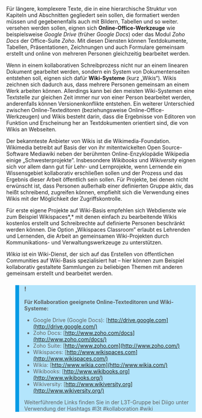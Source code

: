 <!-- filename: 03_Schreiben_komplexer_Texte.md -->
<!-- title: Schreiben komplexer Texte -->

Für längere, komplexere Texte, die in eine hierarchische Struktur von Kapiteln und Abschnitten gegliedert sein sollen, die formatiert werden müssen und gegebenenfalls auch mit Bildern, Tabellen und so weiter. versehen werden sollen, eignen sich **Online-Office-Werkzeuge** wie beispielsweise *Google Drive* (früher *Google Docs*) oder das Modul *Zoho Docs* der Office-Suite *Zoho*. Mit diesen Diensten können Textdokumente, Tabellen, Präsentationen, Zeichnungen und auch Formulare gemeinsam erstellt und online von mehreren Personen gleichzeitig bearbeitet werden.

Wenn in einem kollaborativen Schreibprozess nicht nur an einem linearen Dokument gearbeitet werden, sondern ein System von Dokumentenseiten entstehen soll, eignen sich dafür **Wiki-Systeme** (kurz „Wikis“). Wikis zeichnen sich dadurch aus, dass mehrere Personen gemeinsam an einem Werk arbeiten können. Allerdings kann bei den meisten Wiki-Systemen eine Textstelle zur gleichen Zeit immer nur von einer Person bearbeitet werden, anderenfalls können Ver­sionen­konflikte entstehen. Ein weiterer Unterschied zwischen Online-Texteditoren (beziehungsweise Online-Office-Werkzeugen) und Wikis besteht darin, dass die Ergebnisse von Editoren von Funktion und Erscheinung her an Textdokumenten orientiert sind, die von Wikis an Webseiten.

Der bekannteste Anbieter von Wikis ist die Wikimedia-Foundation. Wikimedia betreibt auf Basis der von ihr mitentwickelten Open Source-Software Mediawiki neben der berühmten Online-Enzyklopädie Wikipedia einige „Schwesterprojekte”. Insbesondere *Wikibooks* und *Wikiversity* eignen sich vor allem dann gut für Lehr- und Lernprojekte, wenn Lernende ein Wissensgebiet kollaborativ erschließen sollen und der Prozess und das Ergebnis dieser Arbeit öffentlich sein sollen. Für Projekte, bei denen nicht erwünscht ist, dass Personen außerhalb einer definierten Gruppe aktiv, das heißt schreibend, zugreifen können, empfiehlt sich die Verwendung eines Wikis mit der Möglichkeit der Zugriffskontrolle.

Für erste eigene Projekte auf Wiki-Basis empfehlen sich Webdienste wie zum Beispiel Wikispaces*,* mit denen einfach zu bearbeitende Wikis kostenlos erstellt und Schreibrechte auf definierte Personen beschränkt werden können. Die Option „Wikispaces Classroom” erlaubt es Lehrenden und Lernenden, die Arbeit an gemeinsamen Wiki-Projekten durch Kommunikations- und Verwaltungswerkzeuge zu unterstützen.

*Wikia* ist ein Wiki-Dienst, der sich auf das Erstellen von öffentlichen Communities auf Wiki-Basis spezialisiert hat – hier können zum Beispiel kollaborativ gestaltete Sammlungen zu beliebigen Themen mit anderen gemeinsam erstellt und bearbeitet werden.

<blockquote style="background: #B3E5FC; border-left: 10px solid #039BE5">

### !

**Für Kollaboration geeignete Online-Texteditoren und Wiki-Systeme:**

- Google Drive (Google Docs): [http://drive.google.com](http://drive.google.com/)
- Zoho Docs: [http://www.zoho.com/docs](http://www.zoho.com/docs/)
- Zoho Suite: [http://www.zoho.com](http://www.zoho.com/)
- Wikispaces: [http://www.wikispaces.com](http://www.wikispaces.com/)
- Wikia: [http://www.wikia.com](http://www.wikia.com/)
- Wikibooks: [http://www.wikibooks.org](http://www.wikibooks.org/)
- Wikiversity: [http://www.wikiversity.org](http://www.wikiversity.org/)

Weiterführende Links finden Sie in der L3T-Gruppe bei Diigo unter Verwendung der Hashtags #l3t #kollaboration #wiki

</blockquote>
